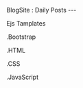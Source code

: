 
  BlogSite : Daily Posts ---

  Ejs Tamplates
  
  .Bootstrap
  
  .HTML
  
  .CSS
  
  .JavaScript
